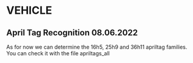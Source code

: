 # VEHICLE
## April Tag Recognition 08.06.2022
As for now we can determine the 16h5, 25h9 and 36h11 apriltag families.
You can check it with the file apriltags_all